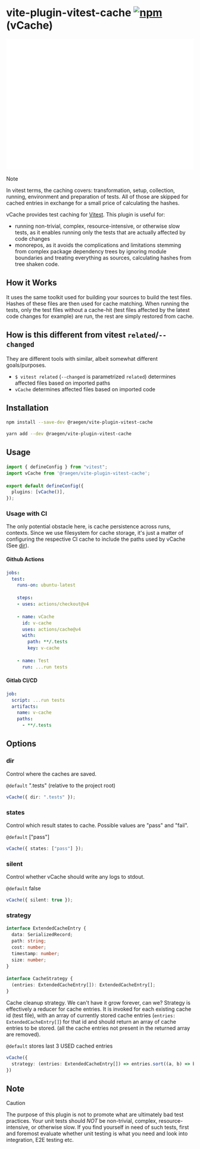 # vite-plugin-vitest-cache [![npm](https://img.shields.io/npm/v/@raegen/vite-plugin-vitest-cache)](https://www.npmjs.com/package/@raegen/vite-plugin-vitest-cache) (vCache)

![vitest-cache-example](example.svg)


> [!NOTE]
> In vitest terms, the caching covers: transformation, setup, collection, running, environment and preparation of tests. All of those are skipped for cached entries in exchange for a small price of calculating the hashes.

vCache provides test caching for [Vitest](https://github.com/vitest-dev/vitest). This plugin is useful for:
- running non-trivial, complex, resource-intensive, or otherwise slow tests, as it enables running only the tests that are actually affected by code changes
- monorepos, as it avoids the complications and limitations stemming from complex package dependency trees by ignoring module boundaries and treating everything as sources, calculating hashes from tree shaken code.

## How it Works

It uses the same toolkit used for building your sources to build the test files. Hashes of these files are then used for cache matching. When running the tests, only the test files without a cache-hit (test files affected by the latest code changes for example) are run, the rest are simply restored from cache.

## How is this different from vitest `related`/`--changed`

They are different tools with similar, albeit somewhat different goals/purposes.
- `$ vitest related` (`--changed` is parametrized `related`) determines affected files based on imported paths
- `vCache` determines affected files based on imported code

## Installation

```sh
npm install --save-dev @raegen/vite-plugin-vitest-cache
```
```sh
yarn add --dev @raegen/vite-plugin-vitest-cache
```

## Usage

```ts
import { defineConfig } from "vitest";
import vCache from '@raegen/vite-plugin-vitest-cache';

export default defineConfig({
  plugins: [vCache()],
});
```

### Usage with CI

The only potential obstacle here, is cache persistence across runs, contexts. Since we use filesystem for cache storage, it's just a matter of configuring the respective CI cache to include the paths used by vCache (See [dir](https://github.com/raegen/vite-plugin-vitest-cache/edit/main/README.md#dir)).

#### Github Actions
```yaml
jobs:
  test:
    runs-on: ubuntu-latest

    steps:
    - uses: actions/checkout@v4

    - name: vCache
      id: v-cache
      uses: actions/cache@v4
      with:
        path: **/.tests
        key: v-cache

    - name: Test
      run: ...run tests
```

#### Gitlab CI/CD
```yaml
job:
  script: ...run tests
  artifacts:
    name: v-cache
    paths:
      - **/.tests
```

## Options

### dir

Control where the caches are saved.

`@default` ".tests" (relative to the project root)

```ts
vCache({ dir: ".tests" });
```

### states

Control which result states to cache. Possible values are "pass" and "fail".

`@default` ["pass"]

```ts
vCache({ states: ["pass"] });
```

### silent

Control whether vCache should write any logs to stdout.

`@default` false

```ts
vCache({ silent: true });
```

### strategy

```ts
interface ExtendedCacheEntry {
  data: SerializedRecord;
  path: string;
  cost: number;
  timestamp: number;
  size: number;
}

interface CacheStrategy {
  (entries: ExtendedCacheEntry[]): ExtendedCacheEntry[];
}
```

Cache cleanup strategy. We can't have it grow forever, can we? Strategy is effectively a reducer for cache entries. It is invoked for each existing cache id (test file), with an array of currently stored cache entries (`entries: ExtendedCacheEntry[]`) for that id and should return an array of cache entries to be stored. (all the cache entries not present in the returned array are removed).

`@default` stores last 3 USED cached entries

```ts
vCache({
  strategy: (entries: ExtendedCacheEntry[]) => entries.sort((a, b) => b.timestamp - a.timestamp).slice(0, 3)
})
```


## Note

> [!CAUTION]
> The purpose of this plugin is not to promote what are ultimately bad test practices. Your unit tests should _NOT_ be non-trivial, complex, resource-intensive, or otherwise slow. If you find yourself in need of such tests, first and foremost evaluate whether unit testing is what you need and look into integration, E2E testing etc.
